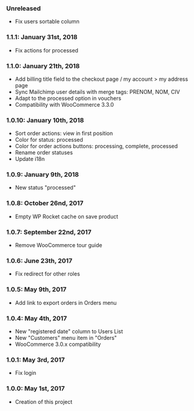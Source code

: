 ### Unreleased ###
* Fix users sortable column

### 1.1.1: January 31st, 2018
* Fix actions for processed

### 1.1.0: January 21th, 2018
* Add billing title field to the checkout page / my account > my address page
* Sync Mailchimp user details with merge tags: PRENOM, NOM, CIV
* Adapt to the processed option in vouchers
* Compatibility with WooCommerce 3.3.0

### 1.0.10: January 10th, 2018
* Sort order actions: view in first position
* Color for status: processed
* Color for order actions buttons: processing, complete, processed
* Rename order statuses
* Update i18n

### 1.0.9: January 9th, 2018
* New status "processed"

### 1.0.8: October 26nd, 2017
* Empty WP Rocket cache on save product

### 1.0.7: September 22nd, 2017
* Remove WooCommerce tour guide

### 1.0.6: June 23th, 2017
* Fix redirect for other roles

### 1.0.5: May 9th, 2017
* Add link to export orders in Orders menu

### 1.0.4: May 4th, 2017
* New "registered date" column to Users List
* New "Customers" menu item in "Orders" 
* WooCommerce 3.0.x compatibility

### 1.0.1: May 3rd, 2017
* Fix login

### 1.0.0: May 1st, 2017
* Creation of this project